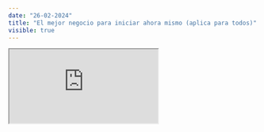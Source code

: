 ```yaml
---
date: "26-02-2024"
title: "El mejor negocio para iniciar ahora mismo (aplica para todos)"
visible: true
---
```

<iframe src="https://www.youtube.com/embed/oUCLGyVaiN0" allowfullscreen></iframe>
